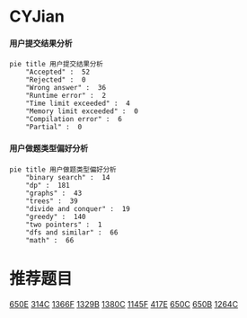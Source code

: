 # CYJian

<!-- tabs:start -->



#### **用户提交结果分析**

```mermaid
pie title 用户提交结果分析
    "Accepted" :  52
    "Rejected" :  0
    "Wrong answer" :  36
    "Runtime error" :  2
    "Time limit exceeded" :  4
    "Memory limit exceeded" :  0
    "Compilation error" :  6
    "Partial" :  0
```

#### **用户做题类型偏好分析**

```mermaid
pie title 用户做题类型偏好分析
    "binary search" :  14
    "dp" :  181
    "graphs" :  43
    "trees" :  39
    "divide and conquer" :  19
    "greedy" :  140
    "two pointers" :  1
    "dfs and similar" :  66
    "math" :  66
```



<!-- tabs:end -->
# 推荐题目
[650E](https://codeforces.com/contest/650/problem/E)
[314C](https://codeforces.com/contest/314/problem/C)
[1366F](https://codeforces.com/contest/1366/problem/F)
[1329B](https://codeforces.com/contest/1329/problem/B)
[1380C](https://codeforces.com/contest/1380/problem/C)
[1145F](https://codeforces.com/contest/1145/problem/F)
[417E](https://codeforces.com/contest/417/problem/E)
[650C](https://codeforces.com/contest/650/problem/C)
[650B](https://codeforces.com/contest/650/problem/B)
[1264C](https://codeforces.com/contest/1264/problem/C)
